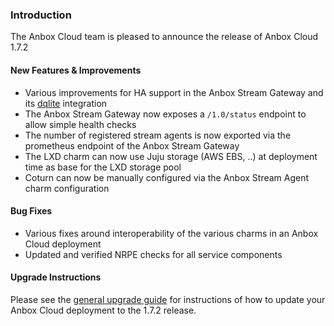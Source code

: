### Introduction

The Anbox Cloud team is pleased to announce the release of Anbox Cloud 1.7.2

#### New Features & Improvements

* Various improvements for HA support in the Anbox Stream Gateway and its [dqlite](https://dqlite.io) integration
* The Anbox Stream Gateway now exposes a `/1.0/status` endpoint to allow simple health checks
* The number of registered stream agents is now exported via the prometheus endpoint of the Anbox Stream Gateway
* The LXD charm can now use Juju storage (AWS EBS, ..) at deployment time as base for the LXD storage pool
* Coturn can now be manually configured via the Anbox Stream Agent charm configuration

#### Bug Fixes

* Various fixes around interoperability of the various charms in an Anbox Cloud deployment
* Updated and verified NRPE checks for all service components

#### Upgrade Instructions

Please see the [general upgrade guide](https://anbox-cloud.io/docs/installation/upgrading-from-previous-versions) for instructions of how to update your Anbox Cloud deployment to the 1.7.2 release.
